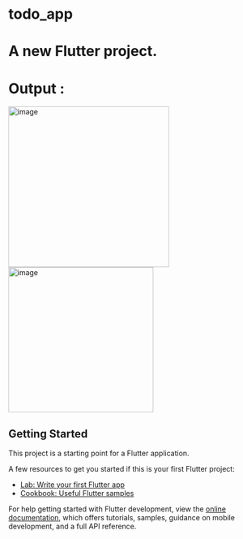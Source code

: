 # todo_app

# A new Flutter project.
# Output :
<img width="317" alt="image" src="https://github.com/Shubhamkumar8789/TODO-App-using-Flutter/assets/129000347/0795e518-d681-4e3e-afa4-9df5baa8c547">

<img width="286" alt="image" src="https://github.com/Shubhamkumar8789/TODO-App-using-Flutter/assets/129000347/7ecb52c3-3551-4edf-b708-51a6eeea91c9">

## Getting Started

This project is a starting point for a Flutter application.

A few resources to get you started if this is your first Flutter project:

- [Lab: Write your first Flutter app](https://docs.flutter.dev/get-started/codelab)
- [Cookbook: Useful Flutter samples](https://docs.flutter.dev/cookbook)

For help getting started with Flutter development, view the
[online documentation](https://docs.flutter.dev/), which offers tutorials,
samples, guidance on mobile development, and a full API reference.
